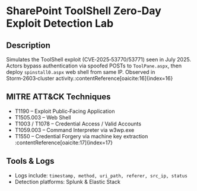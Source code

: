 # SharePoint ToolShell Zero‑Day Exploit Detection Lab

## Description
Simulates the ToolShell exploit (CVE‑2025‑53770/53771) seen in July 2025. Actors bypass authentication via spoofed POSTs to `ToolPane.aspx`, then deploy `spinstall0.aspx` web shell from same IP. Observed in Storm‑2603‑cluster activity.:contentReference[oaicite:16]{index=16}

## MITRE ATT&CK Techniques
- T1190 – Exploit Public‑Facing Application  
- T1505.003 – Web Shell  
- T1003 / T1078 – Credential Access / Valid Accounts  
- T1059.003 – Command Interpreter via w3wp.exe  
- T1550 – Credential Forgery via machine key extraction :contentReference[oaicite:17]{index=17}

## Tools & Logs
- Logs include: `timestamp, method, uri_path, referer, src_ip, status`  
- Detection platforms: Splunk & Elastic Stack
